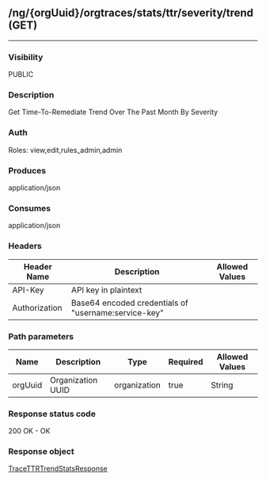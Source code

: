 ## /ng/{orgUuid}/orgtraces/stats/ttr/severity/trend (GET)
---
### Visibility
PUBLIC
### Description
Get Time-To-Remediate Trend Over The Past Month By Severity
### Auth
Roles: view,edit,rules_admin,admin
### Produces
application/json
### Consumes
application/json
### Headers
| Header Name | Description | Allowed Values |
| ----------- | ----------- | ----------- |
| API-Key | API key in plaintext |  |
| Authorization | Base64 encoded credentials of &quot;username:service-key&quot; |  |
### Path parameters
| Name | Description | Type | Required | Allowed Values |
| ----------- | ----------- | ----------- | ----------- | ----------- |
| orgUuid | Organization UUID | organization | true | String |
### Response status code
200 OK - OK
### Response object
[TraceTTRTrendStatsResponse](<../../objects/TraceTTRTrendStatsResponse.md>)
